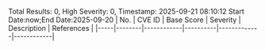 Total Results: 0, High Severity: 0, Timestamp: 2025-09-21 08:10:12
Start Date:now;End Date:2025-09-20
| No. | CVE ID | Base Score | Severity | Description | References |
|-----|--------|------------|----------|-------------|------------|
